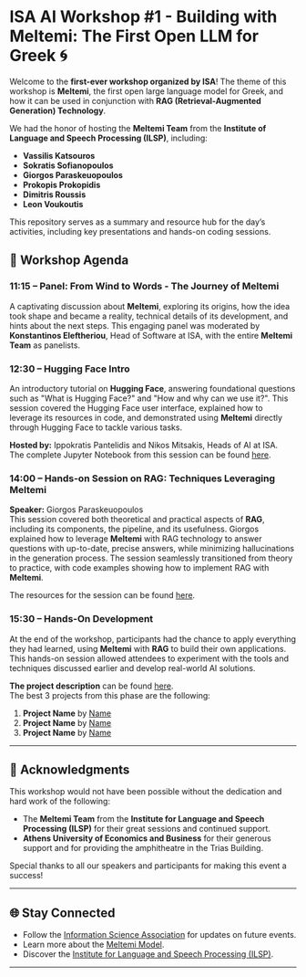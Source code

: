 # ISA AI Workshop #1 - Building with Meltemi: The First Open LLM for Greek 🌀

Welcome to the **first-ever workshop organized by ISA**! The theme of this workshop is **Meltemi**, the first open large language model for Greek, and how it can be used in conjunction with **RAG (Retrieval-Augmented Generation) Technology**.  

We had the honor of hosting the **Meltemi Team** from the **Institute of Language and Speech Processing (ILSP)**, including:  
- **Vassilis Katsouros**  
- **Sokratis Sofianopoulos**  
- **Giorgos Paraskeuopoulos**  
- **Prokopis Prokopidis**  
- **Dimitris Roussis**  
- **Leon Voukoutis**  

This repository serves as a summary and resource hub for the day’s activities, including key presentations and hands-on coding sessions.

## 📅 Workshop Agenda

### **11:15 – Panel: From Wind to Words - The Journey of Meltemi**
A captivating discussion about **Meltemi**, exploring its origins, how the idea took shape and became a reality, technical details of its development, and hints about the next steps. This engaging panel was moderated by **Konstantinos Eleftheriou**, Head of Software at ISA, with the entire **Meltemi Team** as panelists.

### **12:30 – Hugging Face Intro**
An introductory tutorial on **Hugging Face**, answering foundational questions such as "What is Hugging Face?" and "How and why can we use it?". This session covered the Hugging Face user interface, explained how to leverage its resources in code, and demonstrated using **Meltemi** directly through Hugging Face to tackle various tasks. 

**Hosted by:** Ippokratis Pantelidis and Nikos Mitsakis, Heads of AI at ISA.  
The complete Jupyter Notebook from this session can be found [here](#).


### **14:00 – Hands-on Session on RAG: Techniques Leveraging Meltemi**
**Speaker:** Giorgos Paraskeuopoulos  
This session covered both theoretical and practical aspects of **RAG**, including its components, the pipeline, and its usefulness. Giorgos explained how to leverage **Meltemi** with RAG technology to answer questions with up-to-date, precise answers, while minimizing hallucinations in the generation process. The session seamlessly transitioned from theory to practice, with code examples showing how to implement RAG with **Meltemi**.

The resources for the session can be found [here](#).

### **15:30 – Hands-On Development**
At the end of the workshop, participants had the chance to apply everything they had learned, using **Meltemi** with **RAG** to build their own applications. This hands-on session allowed attendees to experiment with the tools and techniques discussed earlier and develop real-world AI solutions.  

**The project description** can be found [here](#).  
The best 3 projects from this phase are the following:
1) **Project Name** by [Name](#)
2) **Project Name** by [Name](#)
3) **Project Name** by [Name](#)

---

## 🙌 Acknowledgments

This workshop would not have been possible without the dedication and hard work of the following:  
- The **Meltemi Team** from the **Institute for Language and Speech Processing (ILSP)** for their great sessions and continued support.
- **Athens University of Economics and Business** for their generous support and for providing the amphitheatre in the Trias Building.

Special thanks to all our speakers and participants for making this event a success!

---

## 🌐 Stay Connected
- Follow the [Information Science Association](#) for updates on future events.  
- Learn more about the [Meltemi Model](#).  
- Discover the [Institute for Language and Speech Processing (ILSP)](#).  

---
